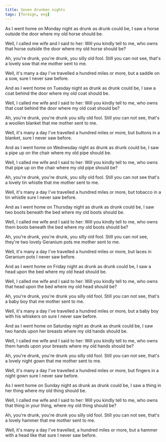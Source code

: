 ```yaml
---
title: Seven drunken nights
tags: [foreign, eng]
---
```


As I went home on Monday night
as drunk as drunk could be,
I saw a horse outside the door
where my old horse should be.

Well, I called me wife and I said to her:
Will you kindly tell to me,
who owns that horse outside the door
where my old horse should be?

Ah, you're drunk, you're drunk, you silly old fool.
Still you can not see, that's a lovely sow
that me mother sent to me.

Well, it's many a day I've travelled
a hundred miles or more,
but a saddle on a sow, sure I never saw before.

And as I went home on Tuesday night
as drunk as drunk could be,
I saw a coat behind the door
where my old coat should be.

Well, I called me wife and I said to her:
Will you kindly tell to me,
who owns that coat behind the door
where my old coat should be?

Ah, you're drunk, you're drunk you silly old fool.
Still you can not see, that's a woollen blanket
that me mother sent to me.

Well, it's many a day I've travelled
a hundred miles or more,
but buttons in a blanket, sure I never saw before.

And as I went home on Wednesday night
as drunk as drunk could be,
I saw a pipe up on the chair
where my old pipe should be.

Well, I called me wife and I said to her:
Will you kindly tell to me,
who owns that pipe up on the chair
where my old pipe should be?

Ah, you're drunk, you're drunk, you silly old fool.
Still you can not see that's a lovely tin whistle
that me mother sent to me.

Well, it's many a day I've travelled
a hundred miles or more,
but tobacco in a tin whistle
sure I never saw before.

And as I went home on Thursday night
as drunk as drunk could be,
I saw two boots beneath the bed
where my old boots should be.

Well, I called me wife and I said to her:
Will you kindly tell to me,
who owns them boots beneath the bed
where my old boots should be?

Ah, you're drunk, you're drunk, you silly old fool.
Still you can not see, they're two lovely
Geranium pots me mother sent to me.

Well, it's many a day I've travelled
a hundred miles or more,
but laces in Geranium pots I never saw before.

And as I went home on Friday night
as drunk as drunk could be,
I saw a head upon the bed
where my old head should be.

Well, I called me wife and I said to her:
Will you kindly tell to me,
who owns that head upon the bed
where my old head should be?

Ah, you're drunk, you're drunk you silly old fool.
Still you can not see, that's a baby boy
that me mother sent to me.

Well, it's many a day I've travelled
a hundred miles or more,
but a baby boy with his whiskers on
sure I never saw before.

And as I went home on Saturday night
as drunk as drunk could be,
I saw two hands upon her breasts
where my old hands should be.

Well, I called me wife and I said to her:
Will you kindly tell to me,
who owns them hands upon your breasts
where my old hands should be?

Ah, you're drunk, you're drunk you silly old fool.
Still you can not see, that's a lovely night gown
that me mother sent to me.

Well, it's many a day I've travelled
a hundred miles or more,
but fingers in a night gown sure I never saw before.

As I went home on Sunday night
as drunk as drunk could be,
I saw a thing in her thing
where my old thing should be.

Well, I called me wife and I said to her:
Will you kindly tell to me,
who owns that thing in your thing,
where my old thing should be?

Ah, you're drunk, you're drunk you silly old fool.
Still you can not see, that's a lovely hammer
that me mother sent to me.

Well, it's many a day I've travelled,
a hundred miles or more,
but a hammer with a head like that
sure I never saw before.
